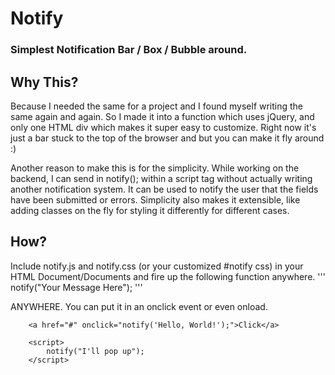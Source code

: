 # Notify
### Simplest Notification Bar / Box / Bubble around.

## Why This?
Because I needed the same for a project and I found myself writing the same again and again. So I made it into a function which uses jQuery, and only one HTML div which makes it super easy to customize. Right now it's just a bar stuck to the top of the browser and but you can make it fly around :)

Another reason to make this is for the simplicity. While working on the backend, I can send in notify(); within a script tag without actually writing another notification system. It can be used to notify the user that the fields have been submitted or errors. Simplicity also makes it extensible, like adding classes on the fly for styling it differently for different cases.

## How?
Include notify.js and notify.css (or your customized #notify css) in your HTML Document/Documents and fire up the following function anywhere.
'''
notify("Your Message Here");
'''

ANYWHERE. You can put it in an onclick event or even onload.
```
    <a href="#" onclick="notify('Hello, World!');">Click</a>
```

```
    <script>
        notify("I'll pop up");
    </script>
```